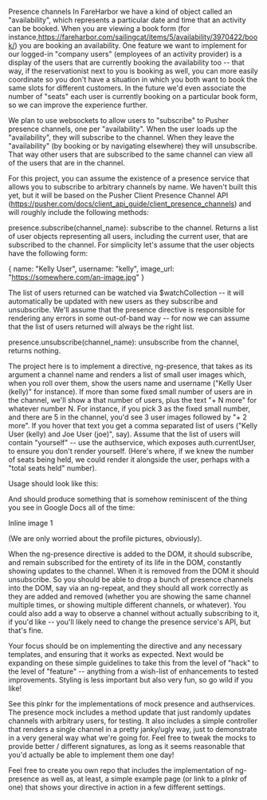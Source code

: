 Presence channels
In FareHarbor we have a kind of object called an "availability", which represents a particular date and time that an activity can be booked. When you are viewing a book form (for instance,https://fareharbor.com/sailingcat/items/5/availability/3970422/book/) you are booking an availability. One feature we want to implement for our logged-in "company users" (employees of an activity provider) is a display of the users that are currently booking the availability too -- that way, if the reservationist next to you is booking as well, you can more easily coordinate so you don't have a situation in which you both want to book the same slots for different customers. In the future we'd even associate the number of "seats" each user is currently booking on a particular book form, so we can improve the experience further.

We plan to use websockets to allow users to "subscribe" to Pusher presence channels, one per "availability". When the user loads up the "availability", they will subscribe to the channel. When they leave the "availability" (by booking or by navigating elsewhere) they will unsubscribe. That way other users that are subscribed to the same channel can view all of the users that are in the channel.

For this project, you can assume the existence of a presence service that allows you to subscribe to arbitrary channels by name. We haven't built this yet, but it will be based on the Pusher Client Presence Channel API (https://pusher.com/docs/client_api_guide/client_presence_channels) and will roughly include the following methods:

presence.subscribe(channel_name): subscribe to the channel. Returns a list of user objects representing all users, including the current user, that are subscribed to the channel. For simplicity let's assume that the user objects have the following form:

{
  name: "Kelly User",
  username: "kelly",
  image_url: "https://somewhere.com/an-image.jpg"
}

The list of users returned can be watched via $watchCollection -- it will automatically be updated with new users as they subscribe and unsubscribe. We'll assume that the presence directive is responsible for rendering any errors in some out-of-band way -- for now we can assume that the list of users returned will always be the right list.

presence.unsubscribe(channel_name): unsubscribe from the channel, returns nothing.

The project here is to implement a directive, ng-presence, that takes as its argument a channel name and renders a list of small user images which, when you roll over them, show the users name and username ("Kelly User (kelly)" for instance). If more than some fixed small number of users are in the channel, we'll show a that number of users, plus the text "+ N more" for whatever number N. For instance, if you pick 3 as the fixed small number, and there are 5 in the channel, you'd see 3 user images followed by "+ 2 more". If you hover that text you get a comma separated list of users ("Kelly User (kelly) and Joe User (joe)", say). Assume that the list of users will contain "yourself" -- use the authservice, which exposes auth.currentUser, to ensure you don't render yourself. (Here's where, if we knew the number of seats being held, we could render it alongside the user, perhaps with a "total seats held" number).

Usage should look like this:

<div ng-presence="someObject.someChannelName"></div>
And should produce something that is somehow reminiscent of the thing you see in Google Docs all of the time:

Inline image 1

(We are only worried about the profile pictures, obviously).

When the ng-presence directive is added to the DOM, it should subscribe, and remain subscribed for the entirety of its life in the DOM, constantly showing updates to the channel. When it is removed from the DOM it should unsubscribe. So you should be able to drop a bunch of presence channels into the DOM, say via an ng-repeat, and they should all work correctly as they are added and removed (whether you are showing the same channel multiple times, or showing multiple different channels, or whatever). You could also add a way to observe a channel without actually subscribing to it, if you'd like -- you'll likely need to change the presence service's API, but that's fine.

Your focus should be on implementing the directive and any necessary templates, and ensuring that it works as expected. Next would be expanding on these simple guidelines to take this from the level of "hack" to the level of "feature" -- anything from a wish-list of enhancements to tested improvements. Styling is less important but also very fun, so go wild if you like!

See this plnkr for the implementations of mock presence and authservices. The presence mock includes a method update that just randomly updates channels with arbitrary users, for testing. It also includes a simple controller that renders a single channel in a pretty janky/ugly way, just to demonstrate in a very general way what we're going for.  Feel free to tweak the mocks to provide better / different signatures, as long as it seems reasonable that you'd actually be able to implement them one day!

Feel free to create you own repo that includes the implementation of ng-presence as well as, at least, a simple example page (or link to a plnkr of one) that shows your directive in action in a few different settings.


